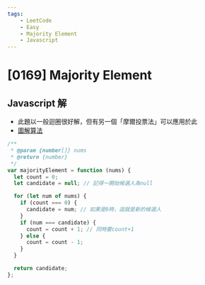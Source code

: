 ```yaml
---
tags: 
    - LeetCode
    - Easy
    - Majority Element
    - Javascript
---
```

# [0169] Majority Element

## Javascript 解
* 此題以一般迴圈很好解，但有另一個「摩爾投票法」可以應用於此
* [圖解算法](https://cloud.tencent.com/developer/article/1600607)
```js
/**
 * @param {number[]} nums
 * @return {number}
 */
var majorityElement = function (nums) {
  let count = 0;
  let candidate = null; // 記得一開始候選人為null

  for (let num of nums) {
    if (count === 0) {
      candidate = num; // 如果是0時，這就是新的候選人
    }
    if (num === candidate) {
      count = count + 1; // 同時要count+1
    } else {
      count = count - 1;
    }
  }

  return candidate;
};
```




